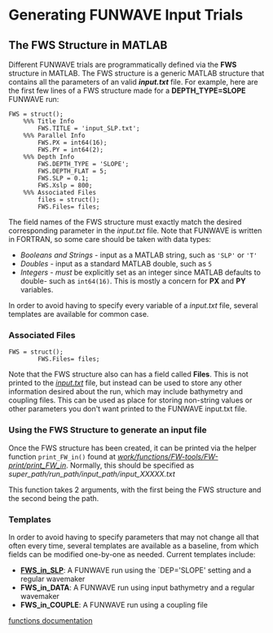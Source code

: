 # Generating FUNWAVE Input Trials

## The FWS Structure in MATLAB
Different FUNWAVE trials are programmatically defined via the **FWS** structure in MATLAB. The FWS structure
is a generic MATLAB structure that contains all the parameters of an valid ***input.txt*** file. For example, here
are the first few lines of a FWS structure made for a **DEPTH_TYPE=SLOPE** FUNWAVE run:

```
FWS = struct();
    %%% Title Info
        FWS.TITLE = 'input_SLP.txt';
    %%% Parallel Info
        FWS.PX = int64(16); 
        FWS.PY = int64(2);
    %%% Depth Info
        FWS.DEPTH_TYPE = 'SLOPE';
        FWS.DEPTH_FLAT = 5; 
        FWS.SLP = 0.1;
        FWS.Xslp = 800; 
	%%% Associated Files
        files = struct();
        FWS.Files= files;
```

The field names of the FWS structure must exactly match the desired corresponding parameter in the *input.txt*
file. Note that FUNWAVE is written in FORTRAN, so some care should be taken with data types:

* *Booleans and Strings* - input as a MATLAB string, such as `'SLP'` or `'T'`
* *Doubles* - input as a standard MATLAB double, such as `5`
* *Integers* - *must* be explicitly set as an integer since MATLAB defaults to double- such as `int64(16)`. 
This is mostly a concern for **PX** and **PY** variables.

In order to avoid having to specify every variable of a *input.txt* file, several templates are available 
for common case. 

### Associated Files
```
FWS = struct();
        FWS.Files= files;
```
Note that the FWS structure also can has a field called **Files**. This is not printed to the <ins>*input.txt*</ins> file,
but instead can be used to store any other information desired about the run, which may include bathymetry
and coupling files. This can be used as place for storing non-string values or other parameters you don't want
printed to the FUNWAVE input.txt file.

### Using the FWS Structure to generate an input file
Once the FWS structure has been created, it can be printed via the helper function `print_FW_in()` found at
<ins>*work/functions/FW-tools/FW-print/print_FW_in*</ins>. Normally, this should be specified as *super_path/run_path/input_path/input_XXXXX.txt*

This function takes 2 arguments, with the first being the FWS structure and the second being the path. 
### Templates
In order to avoid having to specify parameters that may not change all that often every time, several
templates are available as a baseline, from which fields can be modified one-by-one as needed. Current
templates include:
* [**FWS_in_SLP**](input_templates/FWS_in_SLP.md): A FUNWAVE run using the `DEP='SLOPE' setting and a regular wavemaker
* **FWS_in_DATA**: A FUNWAVE run using input bathymetry and a regular wavemaker
* **FWS_in_COUPLE**: A FUNWAVE run using a coupling file

[functions documentation](doc/functions.md)